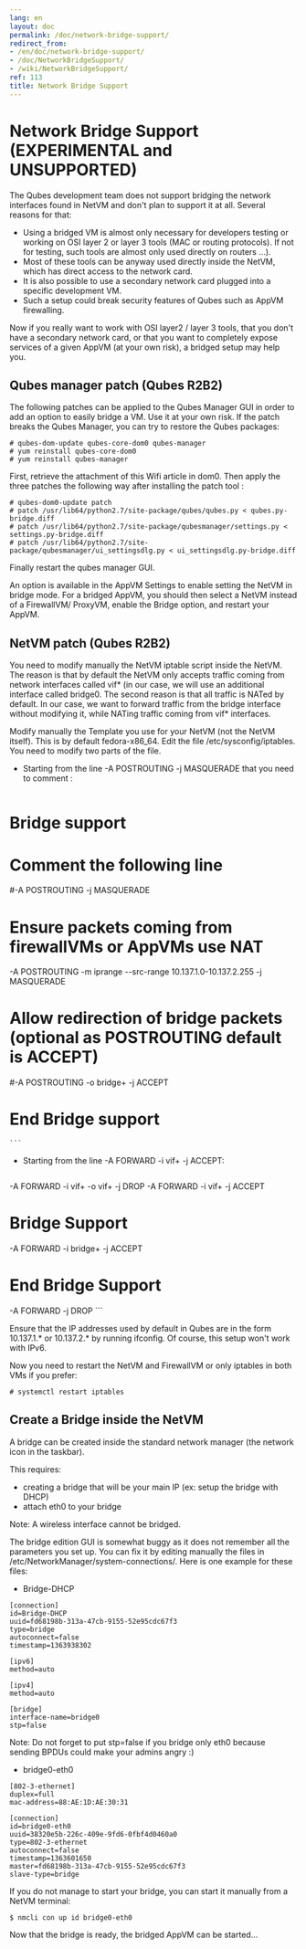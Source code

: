```yaml
---
lang: en
layout: doc
permalink: /doc/network-bridge-support/
redirect_from:
- /en/doc/network-bridge-support/
- /doc/NetworkBridgeSupport/
- /wiki/NetworkBridgeSupport/
ref: 113
title: Network Bridge Support
---
```


Network Bridge Support (EXPERIMENTAL and UNSUPPORTED)
=====================================================

The Qubes development team does not support bridging the network interfaces found in NetVM and don't plan to support it at all. Several reasons for that:

- Using a bridged VM is almost only necessary for developers testing or working on OSI layer 2 or layer 3 tools (MAC or routing protocols). If not for testing, such tools are almost only used directly on routers ...).
- Most of these tools can be anyway used directly inside the NetVM, which has direct access to the network card.
- It is also possible to use a secondary network card plugged into a specific development VM.
- Such a setup could break security features of Qubes such as AppVM firewalling.

Now if you really want to work with OSI layer2 / layer 3 tools, that you don't have a secondary network card, or that you want to completely expose services of a given AppVM (at your own risk), a bridged setup may help you.

Qubes manager patch (Qubes R2B2)
--------------------------------

The following patches can be applied to the Qubes Manager GUI in order to add an option to easily bridge a VM. Use it at your own risk. If the patch breaks the Qubes Manager, you can try to restore the Qubes packages:

~~~
# qubes-dom-update qubes-core-dom0 qubes-manager
# yum reinstall qubes-core-dom0
# yum reinstall qubes-manager
~~~

First, retrieve the attachment of this Wifi article in dom0. Then apply the three patches the following way after installing the patch tool :

~~~
# qubes-dom0-update patch
# patch /usr/lib64/python2.7/site-package/qubes/qubes.py < qubes.py-bridge.diff
# patch /usr/lib64/python2.7/site-package/qubesmanager/settings.py < settings.py-bridge.diff
# patch /usr/lib64/python2.7/site-package/qubesmanager/ui_settingsdlg.py < ui_settingsdlg.py-bridge.diff
~~~

Finally restart the qubes manager GUI.

An option is available in the AppVM Settings to enable setting the NetVM in bridge mode. For a bridged AppVM, you should then select a NetVM instead of a FirewallVM/  ProxyVM, enable the Bridge option, and restart your AppVM.

NetVM patch (Qubes R2B2)
------------------------

You need to modify manually the NetVM iptable script inside the NetVM. The reason is that by default the NetVM only accepts traffic coming from network interfaces called vif\* (in our case, we will use an additional interface called bridge0. The second reason is that all traffic is NATed by default. In our case, we want to forward traffic from the bridge interface without modifying it, while NATing traffic coming from vif\* interfaces.

Modify manually the Template you use for your NetVM (not the NetVM itself). This is by default fedora-x86\_64. Edit the file /etc/sysconfig/iptables. You need to modify two parts of the file.

- Starting from the line -A POSTROUTING -j MASQUERADE that you need to comment :

    ```
# Bridge support
# Comment the following line
#-A POSTROUTING -j MASQUERADE
# Ensure packets coming from firewallVMs or AppVMs use NAT
-A POSTROUTING -m iprange --src-range 10.137.1.0-10.137.2.255 -j MASQUERADE
# Allow redirection of bridge packets (optional as POSTROUTING default is ACCEPT)
#-A POSTROUTING -o bridge+ -j ACCEPT
# End Bridge support
    ```

- Starting from the line -A FORWARD -i vif+ -j ACCEPT:

    ```
-A FORWARD -i vif+ -o vif+ -j DROP
-A FORWARD -i vif+ -j ACCEPT
# Bridge Support
-A FORWARD -i bridge+ -j ACCEPT
# End Bridge Support
-A FORWARD -j DROP
    ```

Ensure that the IP addresses used by default in Qubes are in the form 10.137.1.\* or 10.137.2.\* by running ifconfig. Of course, this setup won't work with IPv6.

Now you need to restart the NetVM and FirewallVM or only iptables in both VMs if you prefer:

~~~
# systemctl restart iptables
~~~

Create a Bridge inside the NetVM
--------------------------------

A bridge can be created inside the standard network manager (the network icon in the taskbar).

This requires:

- creating a bridge that will be your main IP (ex: setup the bridge with DHCP)
- attach eth0 to your bridge

Note: A wireless interface cannot be bridged.

The bridge edition GUI is somewhat buggy as it does not remember all the parameters you set up. You can fix it by editing manually the files in /etc/NetworkManager/system-connections/. Here is one example for these files:

- Bridge-DHCP

```
[connection]
id=Bridge-DHCP
uuid=fd68198b-313a-47cb-9155-52e95cdc67f3
type=bridge
autoconnect=false
timestamp=1363938302

[ipv6]
method=auto

[ipv4]
method=auto

[bridge]
interface-name=bridge0
stp=false
```

Note: Do not forget to put stp=false if you bridge only eth0 because sending BPDUs could make your admins angry :)

- bridge0-eth0

```
[802-3-ethernet]
duplex=full
mac-address=88:AE:1D:AE:30:31

[connection]
id=bridge0-eth0
uuid=38320e5b-226c-409e-9fd6-0fbf4d0460a0
type=802-3-ethernet
autoconnect=false
timestamp=1363601650
master=fd68198b-313a-47cb-9155-52e95cdc67f3
slave-type=bridge
```

If you do not manage to start your bridge, you can start it manually from a NetVM terminal:

~~~
$ nmcli con up id bridge0-eth0
~~~

Now that the bridge is ready, the bridged AppVM can be started...
